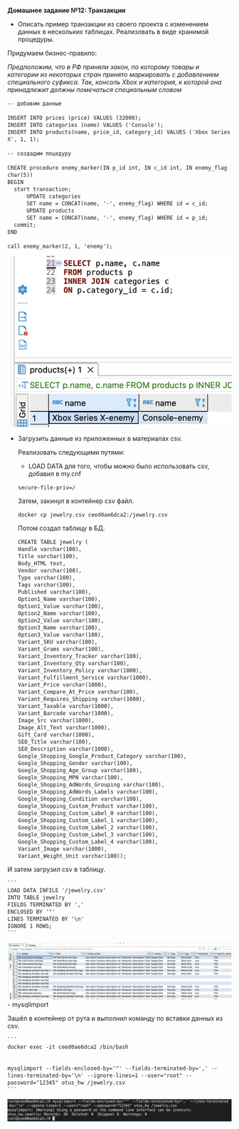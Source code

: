 **Домашнее задание №12: Транзакции**

- Описать пример транзакции из своего проекта с изменением данных в нескольких таблицах. Реализовать в виде хранимой процедуры.

Придумаем бизнес-правило:

*Предположим, что в РФ приняли закон, по которому товары и категории из некоторых стран принято маркировать с добавлением специального суфикса. Так, консоль Xbox и категория, к которой она принадлежит должны помечаться специальным словом*

```
-- добавим данные

INSERT INTO prices (price) VALUES (32000);
INSERT INTO categories (name) VALUES ('Console');
INSERT INTO products(name, price_id, category_id) VALUES ('Xbox Series X', 1, 1);

-- создадим поцедуру

CREATE procedure enemy_marker(IN p_id int, IN c_id int, IN enemy_flag char(5))
BEGIN
  start transaction;
      UPDATE categories
      SET name = CONCAT(name, '-', enemy_flag) WHERE id = c_id;
      UPDATE products
      SET name = CONCAT(name, '-', enemy_flag) WHERE id = p_id;
  commit;   
END 

call enemy_marker(2, 1, 'enemy');
```
![](3.png)

- Загрузить данные из приложенных в материалах csv.
	
	Реализовать следующими путями:
	
	- LOAD DATA
	для того, чтобы можно было использовать csv, добавил в my.cnf
	```
    secure-file-priv=/
	```
	Затем, закинул в контейнер csv файл.
	```
    docker cp jewelry.csv ceed0ae6dca2:/jewelry.csv
	```

	Потом создал таблицу в БД.
	```
	CREATE TABLE jewelry (
  Handle varchar(100),
  Title varchar(100),
  Body_HTML text,
  Vendor varchar(100),
  Type varchar(100),
  Tags varchar(100),
  Published varchar(100),
  Option1_Name varchar(100),
  Option1_Value varchar(100),
  Option2_Name varchar(100),
  Option2_Value varchar(100),
  Option3_Name varchar(100),
  Option3_Value varchar(100),
  Variant_SKU varchar(100),
  Variant_Grams varchar(100),
  Variant_Inventory_Tracker varchar(100),
  Variant_Inventory_Qty varchar(100),
  Variant_Inventory_Policy varchar(1000),
  Variant_Fulfillment_Service varchar(1000),
  Variant_Price varchar(1000),
  Variant_Compare_At_Price varchar(100),
  Variant_Requires_Shipping varchar(1000),
  Variant_Taxable varchar(1000),
  Variant_Barcode varchar(1000),
  Image_Src varchar(1000),
  Image_Alt_Text varchar(1000),
  Gift_Card varchar(1000),
  SEO_Title varchar(100),
  SEO_Description varchar(1000),
  Google_Shopping_Google_Product_Category varchar(100),
  Google_Shopping_Gender varchar(100),
  Google_Shopping_Age_Group varchar(100),
  Google_Shopping_MPN varchar(100),
  Google_Shopping_AdWords_Grouping varchar(100),
  Google_Shopping_AdWords_Labels varchar(100),
  Google_Shopping_Condition varchar(100),
  Google_Shopping_Custom_Product varchar(100),
  Google_Shopping_Custom_Label_0 varchar(100),
  Google_Shopping_Custom_Label_1 varchar(100),
  Google_Shopping_Custom_Label_2 varchar(100),
  Google_Shopping_Custom_Label_3 varchar(100),
  Google_Shopping_Custom_Label_4 varchar(100),
  Variant_Image varchar(1000),
  Variant_Weight_Unit varchar(100));
	```
И затем загрузил csv в таблицу.

	```
    LOAD DATA INFILE '/jewelry.csv'
	INTO TABLE jewelry 
	FIELDS TERMINATED BY ','
	ENCLOSED BY '"'
	LINES TERMINATED BY '\n'
	IGNORE 1 ROWS;
	```
![](1.png)
	- mysqlimport

Зашёл в контейнер от рута и выполнил команду по вставки данных из csv.

	```
    docker exec -it ceed0ae6dca2 /bin/bash


	mysqlimport --fields-enclosed-by='"' --fields-terminated-by=',' --lines-terminated-by='\n' --ignore-lines=1 --user="root" --password="12345" otus_hw /jewelry.csv
	```

![](2.png)
